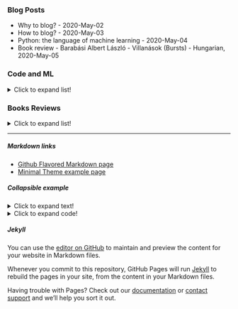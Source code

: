 
### Blog Posts

* Why to blog? - 2020-May-02
* How to blog? - 2020-May-03
* Python: the language of machine learning - 2020-May-04
* Book review - Barabási Albert László - Villanások (Bursts) - Hungarian, 2020-May-05


### Code and ML
<details>
  <summary>Click to expand list!</summary>
  
  * Python: the language of machine learning
  
</details>

### Books Reviews
<details>
  <summary>Click to expand list!</summary>
  
  * Book review - Barabási Albert László - Villanások (Bursts) - 2010
  
</details>


* * *

##### Markdown links

* [Github Flavored Markdown page](https://guides.github.com/features/mastering-markdown/)
* [Minimal Theme example page](https://pages-themes.github.io/minimal/)

##### Collapsible example
<details>
  <summary>Click to expand text!</summary>
  
  #### Heading
  1. A numbered
  2. list
     * With some
     * Sub bullets
</details>

<details>
  <summary>Click to expand code!</summary>
  
  ```javascript
    function whatIsLove() {
      console.log('Baby Don't hurt me. Don't hurt me');
      return 'No more';
    }
  ```
</details>

##### Jekyll

You can use the [editor on GitHub](https://github.com/semmi88/semmi88.github.io/edit/master/index.md) to maintain and preview the content for your website in Markdown files.

Whenever you commit to this repository, GitHub Pages will run [Jekyll](https://jekyllrb.com/) to rebuild the pages in your site, from the content in your Markdown files.

Having trouble with Pages? Check out our [documentation](https://help.github.com/categories/github-pages-basics/) or [contact support](https://github.com/contact) and we’ll help you sort it out.
